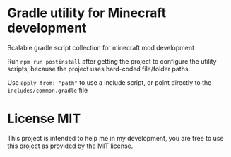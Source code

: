 # Gradle utility for Minecraft development

Scalable gradle script collection for minecraft mod development

Run `npm run postinstall` after getting the project to configure the utility scripts, because the project uses hard-coded file/folder paths. 

Use `apply from: "path"` to use a include script, or point directly to the `includes/common.gradle` file

# License MIT

This project is intended to help me in my development, you are free to use this project as provided by the MIT license.